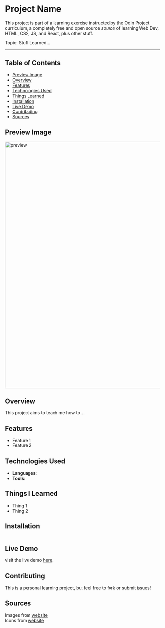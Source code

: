 # Project Name

This project is part of a learning exercise instructed by the Odin Project curriculum, a completely free and open source *source* of learning Web Dev, HTML, CSS, JS, and React, plus other stuff.

Topic: Stuff Learned...

---

## Table of Contents
- [Preview Image](#preview-image)
- [Overview](#overview)
- [Features](#features)
- [Technologies Used](#technologies-used)
- [Things Learned](#things-i-learned)
- [Installation](#installation)
- [Live Demo](#live-demo)
- [Contributing](#contributing)
- [Sources](#sources)

## Preview Image
<img src="" alt="preview" width="800">


## Overview
This project aims to teach me how to ...


## Features
- Feature 1
- Feature 2


## Technologies Used
- **Languages**:
- **Tools**:


## Things I Learned
- Thing 1
- Thing 2


## Installation
```

```


## Live Demo
visit the live demo [here](https://www.addlinkhere).


## Contributing
This is a personal learning project, but feel free to fork or submit issues!


## Sources
Images from [website](https://www.addlinkhere)\
Icons from [website](https://www.addlinkhere)